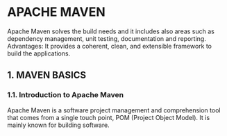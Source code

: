 # APACHE MAVEN

Apache Maven solves the build needs and it includes also areas such as dependency management, unit testing, documentation and reporting.
Advantages: It provides a coherent, clean, and extensible framework to build the applications.

## 1. MAVEN BASICS
### 1.1. Introduction to Apache Maven
Apache Maven is a software project management and comprehension tool that comes from a single touch point, POM (Project Object Model). It is mainly known for building software.

